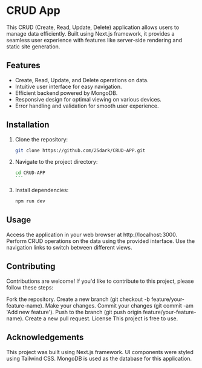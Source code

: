 # CRUD App

This CRUD (Create, Read, Update, Delete) application allows users to manage data efficiently. Built using Next.js framework, it provides a seamless user experience with features like server-side rendering and static site generation.

## Features

- Create, Read, Update, and Delete operations on data.
- Intuitive user interface for easy navigation.
- Efficient backend powered by MongoDB.
- Responsive design for optimal viewing on various devices.
- Error handling and validation for smooth user experience.

## Installation

1. Clone the repository:

   ```bash
   git clone https://github.com/25dark/CRUD-APP.git
   ```

2. Navigate to the project directory:

   ````bash
   cd CRUD-APP
   ```

   ````

3. Install dependencies:

   ```bash
   npm run dev
   ```

## Usage

Access the application in your web browser at http://localhost:3000.
Perform CRUD operations on the data using the provided interface.
Use the navigation links to switch between different views.

## Contributing

Contributions are welcome! If you'd like to contribute to this project, please follow these steps:

Fork the repository.
Create a new branch (git checkout -b feature/your-feature-name).
Make your changes.
Commit your changes (git commit -am 'Add new feature').
Push to the branch (git push origin feature/your-feature-name).
Create a new pull request.
License
This project is free to use.

## Acknowledgements

This project was built using Next.js framework.
UI components were styled using Tailwind CSS.
MongoDB is used as the database for this application.
